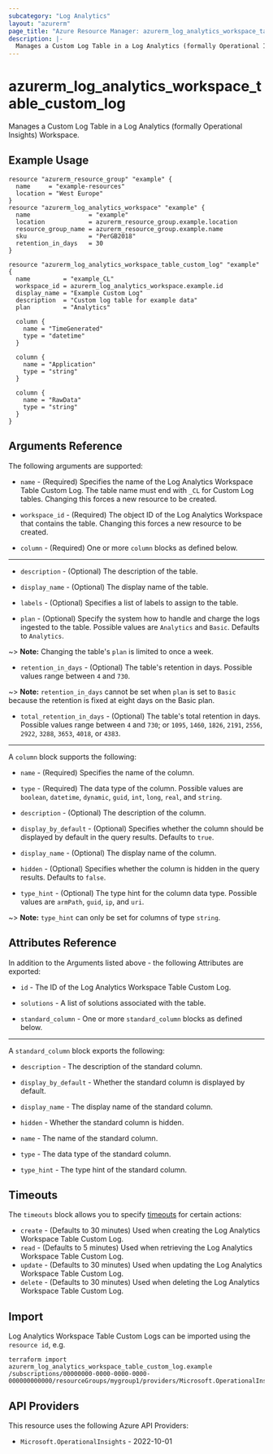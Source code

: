 ```yaml
---
subcategory: "Log Analytics"
layout: "azurerm"
page_title: "Azure Resource Manager: azurerm_log_analytics_workspace_table_custom_log"
description: |-
  Manages a Custom Log Table in a Log Analytics (formally Operational Insights) Workspace.
---
```


# azurerm_log_analytics_workspace_table_custom_log

Manages a Custom Log Table in a Log Analytics (formally Operational Insights) Workspace.

## Example Usage

```hcl
resource "azurerm_resource_group" "example" {
  name     = "example-resources"
  location = "West Europe"
}
resource "azurerm_log_analytics_workspace" "example" {
  name                = "example"
  location            = azurerm_resource_group.example.location
  resource_group_name = azurerm_resource_group.example.name
  sku                 = "PerGB2018"
  retention_in_days   = 30
}

resource "azurerm_log_analytics_workspace_table_custom_log" "example" {
  name         = "example_CL"
  workspace_id = azurerm_log_analytics_workspace.example.id
  display_name = "Example Custom Log"
  description  = "Custom log table for example data"
  plan         = "Analytics"

  column {
    name = "TimeGenerated"
    type = "datetime"
  }

  column {
    name = "Application"
    type = "string"
  }

  column {
    name = "RawData"
    type = "string"
  }
}
```

## Arguments Reference

The following arguments are supported:

* `name` - (Required) Specifies the name of the Log Analytics Workspace Table Custom Log. The table name must end with `_CL` for Custom Log tables. Changing this forces a new resource to be created.

* `workspace_id` - (Required) The object ID of the Log Analytics Workspace that contains the table. Changing this forces a new resource to be created.

* `column` - (Required) One or more `column` blocks as defined below.

---

* `description` - (Optional) The description of the table.

* `display_name` - (Optional) The display name of the table.

* `labels` - (Optional) Specifies a list of labels to assign to the table.

* `plan` - (Optional) Specify the system how to handle and charge the logs ingested to the table. Possible values are `Analytics` and `Basic`. Defaults to `Analytics`.

~> **Note:** Changing the table's `plan` is limited to once a week.

* `retention_in_days` - (Optional) The table's retention in days. Possible values range between `4` and `730`.

~> **Note:** `retention_in_days` cannot be set when `plan` is set to `Basic` because the retention is fixed at eight days on the Basic plan.

* `total_retention_in_days` - (Optional) The table's total retention in days. Possible values range between `4` and `730`; or `1095`, `1460`, `1826`, `2191`, `2556`, `2922`, `3288`, `3653`, `4018`, or `4383`.

---

A `column` block supports the following:

* `name` - (Required) Specifies the name of the column.

* `type` - (Required) The data type of the column. Possible values are `boolean`, `datetime`, `dynamic`, `guid`, `int`, `long`, `real`, and `string`.

* `description` - (Optional) The description of the column.

* `display_by_default` - (Optional) Specifies whether the column should be displayed by default in the query results. Defaults to `true`.

* `display_name` - (Optional) The display name of the column.

* `hidden` - (Optional) Specifies whether the column is hidden in the query results. Defaults to `false`.

* `type_hint` - (Optional) The type hint for the column data type. Possible values are `armPath`, `guid`, `ip`, and `uri`.

~> **Note:** `type_hint` can only be set for columns of type `string`.

## Attributes Reference

In addition to the Arguments listed above - the following Attributes are exported: 

* `id` - The ID of the Log Analytics Workspace Table Custom Log.

* `solutions` - A list of solutions associated with the table.

* `standard_column` - One or more `standard_column` blocks as defined below.

---

A `standard_column` block exports the following:

* `description` - The description of the standard column.

* `display_by_default` - Whether the standard column is displayed by default.

* `display_name` - The display name of the standard column.

* `hidden` - Whether the standard column is hidden.

* `name` - The name of the standard column.

* `type` - The data type of the standard column.

* `type_hint` - The type hint of the standard column.

## Timeouts

The `timeouts` block allows you to specify [timeouts](https://www.terraform.io/language/resources/syntax#operation-timeouts) for certain actions:

* `create` - (Defaults to 30 minutes) Used when creating the Log Analytics Workspace Table Custom Log.
* `read` - (Defaults to 5 minutes) Used when retrieving the Log Analytics Workspace Table Custom Log.
* `update` - (Defaults to 30 minutes) Used when updating the Log Analytics Workspace Table Custom Log.
* `delete` - (Defaults to 30 minutes) Used when deleting the Log Analytics Workspace Table Custom Log.

## Import

Log Analytics Workspace Table Custom Logs can be imported using the `resource id`, e.g.

```shell
terraform import azurerm_log_analytics_workspace_table_custom_log.example /subscriptions/00000000-0000-0000-0000-000000000000/resourceGroups/mygroup1/providers/Microsoft.OperationalInsights/workspaces/workspace1/tables/table1
```

## API Providers
<!-- This section is generated, changes will be overwritten -->
This resource uses the following Azure API Providers:

* `Microsoft.OperationalInsights` - 2022-10-01
